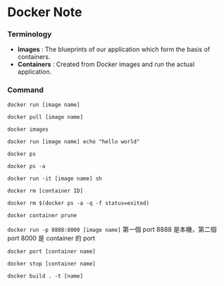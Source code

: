 # Docker Note

### Terminology

- __Images__ :
  The blueprints of our application which form the basis of containers.
- __Containers__ :
  Created from Docker images and run the actual application.
  
### Command

`docker run [image name]`

`docker pull [image name]`

`docker images`

`docker run [image name] echo "hello world"`

`docker ps`

`docker ps -a`

`docker run -it [image name] sh`

`docker rm [container ID]`

`docker rm $(docker ps -a -q -f status=exited)`

`docker container prune`

`docker run -p 8888:8000 [image name]`
第一個 port 8888 是本機，第二個 port 8000 是 container 的 port

`docker port [container name]`

`docker stop [container name]`

`docker build . -t [name]`


